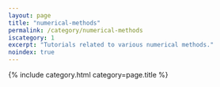```yaml
---
layout: page
title: "numerical-methods"
permalink: /category/numerical-methods
iscategory: 1
excerpt: "Tutorials related to various numerical methods."
noindex: true
---
```

{% include category.html category=page.title %}
